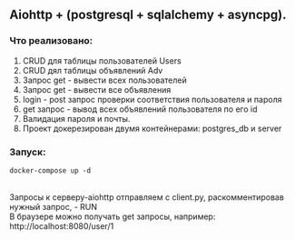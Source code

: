 ## Aiohttp + (postgresql + sqlalchemy + asyncpg).

### Что реализовано:

1. CRUD для таблицы пользователей Users
2. CRUD дял таблицы объявлений Adv
3. Запрос get - вывести всех пользователей
4. Запрос get - вывести все объявления
5. login - post запрос проверки соответствия пользователя и пароля
6. get запрос - вывод всех объявлений пользователя по его id
7. Валидация пароля и почты.
8. Проект докерезирован двумя контейнерами: postgres_db и server


### Запуск:

```shell
docker-compose up -d
```
<br>
Запросы к серверу-aiohttp отправляем с client.py, раскомментировав нужный запрос, - RUN
<br>
В браузере можно получать get запросы, например: http://localhost:8080/user/1
